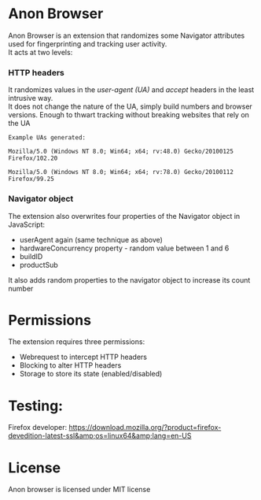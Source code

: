 # Anon Browser
Anon Browser is an extension that randomizes some Navigator attributes used for fingerprinting and tracking user activity.  
It acts at two levels:

### HTTP headers
It randomizes values in the *user-agent (UA)* and *accept* headers in the least intrusive way.  
It does not change the nature of the UA, simply build numbers and browser versions. Enough to thwart tracking without breaking websites that rely on the UA
```
Example UAs generated:

Mozilla/5.0 (Windows NT 8.0; Win64; x64; rv:48.0) Gecko/20100125 Firefox/102.20

Mozilla/5.0 (Windows NT 8.0; Win64; x64; rv:78.0) Gecko/20100112 Firefox/99.25
```
### Navigator object
The extension also overwrites four properties of the Navigator object in JavaScript:
- userAgent again (same technique as above)
- hardwareConcurrency property - random value between 1 and 6
- buildID
- productSub

It also adds random properties to the navigator object to increase its count number

# Permissions
The extension requires three permissions:
- Webrequest to intercept HTTP headers
- Blocking to alter HTTP headers
- Storage to store its state (enabled/disabled)

# Testing:
Firefox developer: https://download.mozilla.org/?product=firefox-devedition-latest-ssl&amp;os=linux64&amp;lang=en-US
# License
Anon browser is licensed under MIT license

